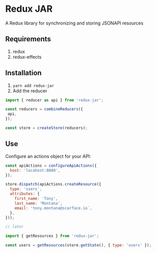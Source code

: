# Redux JAR
A Redux library for synchronizing and storing JSONAPI resources

## Requirements
1. redux
1. redux-effects

## Installation
1. `yarn add redux-jar`
1. Add the reducer

```js
import { reducer as api } from 'redux-jar';

const reducers = combineReducers({
 api,
});

const store = createStore(reducers);
```

## Use
Configure an actions object for your API:

```js
const apiActions = configureApiActions({
  host: 'locahost:8080',
});

store.dispatch(apiActions.createResource({
  type: 'users',
  attributes: {
    first_name: 'Tony',
    last_name: 'Montana',
    email: 'tony.montana@scarface.io`,
  },
}));

// later

import { getResources } from 'redux-jar';

const users = getResources(store.getState(), { type: 'users' });
```
